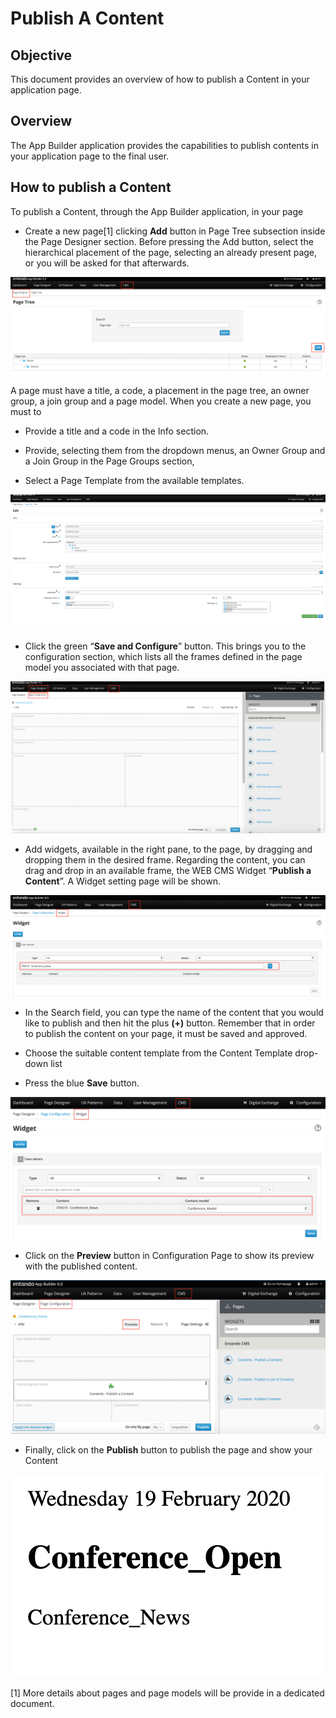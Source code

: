 # Publish A Content

## Objective

This document provides an overview of how to publish a Content in your
application page.

## Overview

The App Builder application provides the capabilities to publish
contents in your application page to the final user.

## How to publish a Content

To publish a Content, through the App Builder application, in your page

-   Create a new page[1] clicking **Add** button in Page Tree subsection
    inside the Page Designer section. Before pressing the Add button,
    select the hierarchical placement of the page, selecting an already
    present page, or you will be asked for that afterwards.

![image](extracted-media/media/Publish1.png)

A page must have a title, a code, a placement in the page tree, an owner
group, a join group and a page model. When you create a new page, you
must to

-   Provide a title and a code in the Info section.

-   Provide, selecting them from the dropdown menus, an Owner Group and
    a Join Group in the Page Groups section,

-   Select a Page Template from the available templates.

![image](extracted-media/media/Publish2.png)

-   Click the green “**Save and Configure**” button. This brings you to
    the configuration section, which lists all the frames defined in the
    page model you associated with that page.

![image](extracted-media/media/Publish3.png)

-   Add widgets, available in the right pane, to the page, by dragging
    and dropping them in the desired frame. Regarding the content, you
    can drag and drop in an available frame, the WEB CMS Widget
    “**Publish a Content**”. A Widget setting page will be shown.

![image](extracted-media/media/Publish4.png)

-   In the Search field, you can type the name of the content that you
    would like to publish and then hit the plus **(+)** button. Remember
    that in order to publish the content on your page, it must be saved
    and approved.

-   Choose the suitable content template from the Content Template
    drop-down list

-   Press the blue **Save** button.

![image](extracted-media/media/Publish5.png)

-   Click on the **Preview** button in Configuration Page to show its
    preview with the published content.

![image](extracted-media/media/Publish6.png)

-   Finally, click on the **Publish** button to publish the page and
    show your Content

![image](extracted-media/media/Publish7.png)

[1] More details about pages and page models will be provide in a
dedicated document.

